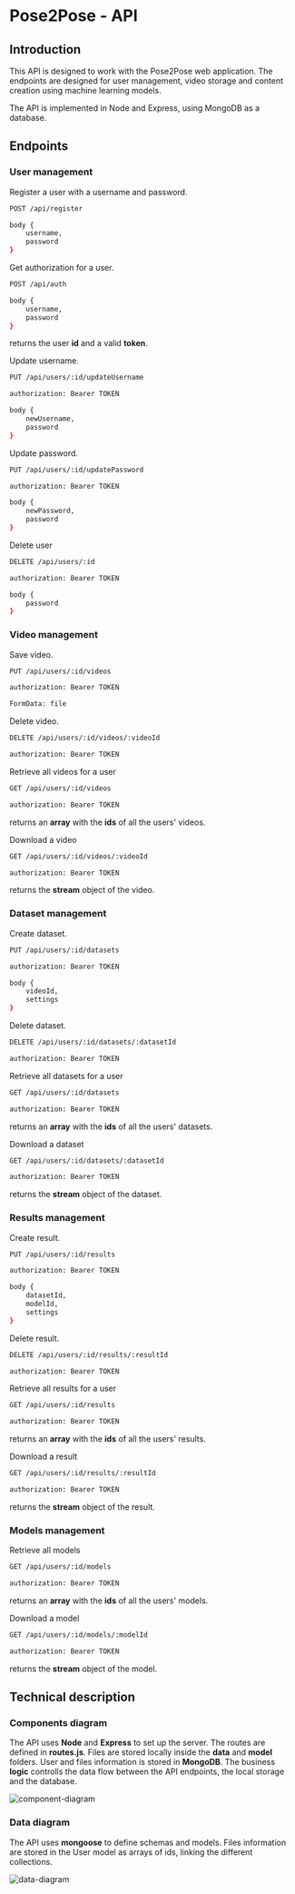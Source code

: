 # Pose2Pose - API

## Introduction

This API is designed to work with the Pose2Pose web application. The endpoints are designed for user management, video storage and content creation using machine learning models.

The API is implemented in Node and Express, using MongoDB as a database. 

## Endpoints

### User management

Register a user with a username and password.

```bash
POST /api/register
```

```bash
body {
    username, 
    password
}
```

Get authorization for a user.

```bash
POST /api/auth
```

```bash
body {
    username, 
    password
}
```

returns the user **id** and a valid **token**.

Update username.

```bash
PUT /api/users/:id/updateUsername
```

```bash
authorization: Bearer TOKEN
```

```bash
body {
    newUsername, 
    password
}
```

Update password.

```bash
PUT /api/users/:id/updatePassword
```

```bash
authorization: Bearer TOKEN
```

```bash
body {
    newPassword, 
    password
}
```

Delete user

```bash
DELETE /api/users/:id
```

```bash
authorization: Bearer TOKEN
```

```bash
body {
    password
}
```

### Video management

Save video.

```bash
PUT /api/users/:id/videos
```

```bash
authorization: Bearer TOKEN
```

```bash
FormData: file
```

Delete video.

```bash
DELETE /api/users/:id/videos/:videoId
```

```bash
authorization: Bearer TOKEN
```

Retrieve all videos for a user

```bash
GET /api/users/:id/videos
```

```bash
authorization: Bearer TOKEN
```

returns an **array** with the **ids** of all the users' videos.

Download a video

```bash
GET /api/users/:id/videos/:videoId
```

```bash
authorization: Bearer TOKEN
```

returns the **stream** object of the video.

### Dataset management

Create dataset.

```bash
PUT /api/users/:id/datasets
```

```bash
authorization: Bearer TOKEN
```

```bash
body {
    videoId,
    settings
}
```

Delete dataset.

```bash
DELETE /api/users/:id/datasets/:datasetId
```

```bash
authorization: Bearer TOKEN
```

Retrieve all datasets for a user

```bash
GET /api/users/:id/datasets
```

```bash
authorization: Bearer TOKEN
```
returns an **array** with the **ids** of all the users' datasets.

Download a dataset

```bash
GET /api/users/:id/datasets/:datasetId
```

```bash
authorization: Bearer TOKEN
```

returns the **stream** object of the dataset.


### Results management

Create result.

```bash
PUT /api/users/:id/results
```
```bash
authorization: Bearer TOKEN
```
```bash
body {
    datasetId,
    modelId,
    settings
}
```
Delete result.

```bash
DELETE /api/users/:id/results/:resultId
```

```bash
authorization: Bearer TOKEN
```

Retrieve all results for a user

```bash
GET /api/users/:id/results
```

```bash
authorization: Bearer TOKEN
```
returns an **array** with the **ids** of all the users' results.

Download a result

```bash
GET /api/users/:id/results/:resultId
```

```bash
authorization: Bearer TOKEN
```

returns the **stream** object of the result.


### Models management

Retrieve all models

```bash
GET /api/users/:id/models
```

```bash
authorization: Bearer TOKEN
```
returns an **array** with the **ids** of all the users' models.

Download a model

```bash
GET /api/users/:id/models/:modelId
```

```bash
authorization: Bearer TOKEN
```

returns the **stream** object of the model.


## Technical description

### Components diagram

The API uses **Node** and **Express** to set up the server. The routes are defined in **routes.js**. Files are stored locally inside the **data** and **model** folders. User and files information is stored in **MongoDB**. The business **logic** controlls the data flow between the API endpoints, the local storage and the database.

![component-diagram](docs/component-diagram-api.png)

### Data diagram

The API uses **mongoose** to define schemas and models. Files information are stored in the User model as arrays of ids, linking the different collections.

![data-diagram](docs/data-diagram-api.png)
